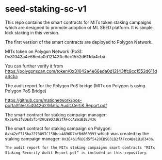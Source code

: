 # seed-staking-sc-v1
This repo contains the smart contracts for MITx token staking campaigns which are designed to promote adoption of ML SEED platform. It is simple lock staking in this version.

The first version of the smart contracts are deployed to Polygon Network.

MITx token on Polygon Network (PoS): 0x31042a4e66eda0d12143ffc8cc1552d611da4cba

You can further verify it from https://polygonscan.com/token/0x31042a4e66eda0d12143ffc8cc1552d611da4cba

The audit report for the Polygon PoS bridge (MITx on Polygon is using Polygon PoS Bridge)

https://github.com/maticnetwork/pos-portal/files/5404262/Matic.Audit.CertiK.Report.pdf

The smart contract for staking campaign manager: `0x3E461f8DEd5f5420CB9D31B2fAFccABa1B183436`

The smart contract for staking campaign on Polygon: `0xb42eF715ba2273097C15BbcaA896D7bfBd860393` which was created by the staking campaign manager: `0x3E461f8DEd5f5420CB9D31B2fAFccABa1B183436`.

`The audit report for the MITx staking campaigns smart contracts "MITx Staking Security Audit Report.pdf" is included in this repository`.



